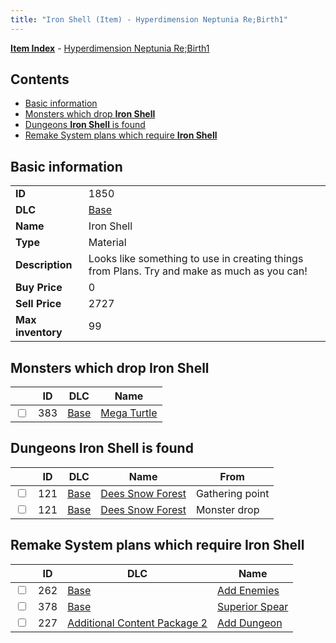 ```yaml
---
title: "Iron Shell (Item) - Hyperdimension Neptunia Re;Birth1"
---
```


[**Item Index**](/neptunia/rb1/item/index.html) - [Hyperdimension Neptunia Re;Birth1](/neptunia/rb1)

## Contents

- [Basic information](#basic-information)
- [Monsters which drop **Iron Shell**](#monsters-which-drop-iron-shell)
- [Dungeons **Iron Shell** is found](#dungeons-iron-shell-is-found)
- [Remake System plans which require **Iron Shell**](#remake-system-plans-which-require-iron-shell)

## Basic information

|   |   |
| -- | -- |
| **ID** | 1850 |
| **DLC** | [Base](/neptunia/rb1/dlc/1-base.html) |
| **Name** | Iron Shell |
| **Type** | Material |
| **Description** | Looks like something to use in creating things from Plans. Try and make as much as you can! |
| **Buy Price** | 0 |
| **Sell Price** | 2727 |
| **Max inventory** | 99 |


## Monsters which drop **Iron Shell**

|    | ID | DLC | Name |
| -- | -- | --- | ---- |
| <input type="checkbox" id="rb1-monster-1-383" class="trackbox" /> | 383 | [Base](/neptunia/rb1/dlc/1-base.html) | [Mega Turtle](/neptunia/rb1/monster/1-383-mega-turtle.html) |


## Dungeons **Iron Shell** is found

|    | ID | DLC | Name | From |
| -- | -- | --- | ---- | ---- |
| <input type="checkbox" id="rb1-dungeon-1-121" class="trackbox" /> | 121 | [Base](/neptunia/rb1/dlc/1-base.html) | [Dees Snow Forest](/neptunia/rb1/dungeon/1-121-dees-snow-forest.html) | Gathering point |
| <input type="checkbox" id="rb1-dungeon-1-121" class="trackbox" /> | 121 | [Base](/neptunia/rb1/dlc/1-base.html) | [Dees Snow Forest](/neptunia/rb1/dungeon/1-121-dees-snow-forest.html) | Monster drop |


## Remake System plans which require **Iron Shell**

|    | ID | DLC | Name |
| -- | -- | --- | ---- |
| <input type="checkbox" id="rb1-quest-1-262" class="trackbox" /> | 262 | [Base](/neptunia/rb1/dlc/1-base.html) | [Add Enemies](/neptunia/rb1/quest/1-262-add-enemies.html) |
| <input type="checkbox" id="rb1-quest-1-378" class="trackbox" /> | 378 | [Base](/neptunia/rb1/dlc/1-base.html) | [Superior Spear](/neptunia/rb1/quest/1-378-superior-spear.html) |
| <input type="checkbox" id="rb1-quest-11-227" class="trackbox" /> | 227 | [Additional Content Package 2](/neptunia/rb1/dlc/11-pack2.html) | [Add Dungeon](/neptunia/rb1/quest/11-227-add-dungeon.html) |
